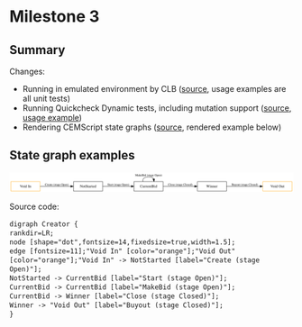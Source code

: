 # Milestone 3

## Summary

Changes:

* Running in emulated environment by CLB
  ([source](https://github.com/mlabs-haskell/cem-script/blob/master/src/Cardano/CEM/Monads/CLB.hs), usage examples are all unit tests)
* Running Quickcheck Dynamic tests, including mutation support
  ([source](https://github.com/mlabs-haskell/cem-script/blob/master/src/Cardano/CEM/Testing/StateMachine.hs),
  [usage example](https://github.com/mlabs-haskell/cem-script/blob/master/test/Dynamic.hs))
* Rendering CEMScript state graphs
  ([source](https://github.com/mlabs-haskell/cem-script/blob/master/src/Cardano/CEM/Documentation.hs), rendered example below)

## State graph examples

![](./auction-state-graph.svg)


Source code:

```
digraph Creator {
rankdir=LR;
node [shape="dot",fontsize=14,fixedsize=true,width=1.5];
edge [fontsize=11];"Void In" [color="orange"];"Void Out" [color="orange"];"Void In" -> NotStarted [label="Create (stage Open)"];
NotStarted -> CurrentBid [label="Start (stage Open)"];
CurrentBid -> CurrentBid [label="MakeBid (stage Open)"];
CurrentBid -> Winner [label="Close (stage Closed)"];
Winner -> "Void Out" [label="Buyout (stage Closed)"];
}
```
